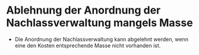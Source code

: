 # Ablehnung der Anordnung der Nachlassverwaltung mangels Masse

- Die Anordnung der Nachlassverwaltung kann abgelehnt werden, wenn eine den Kosten entsprechende Masse nicht vorhanden ist.

